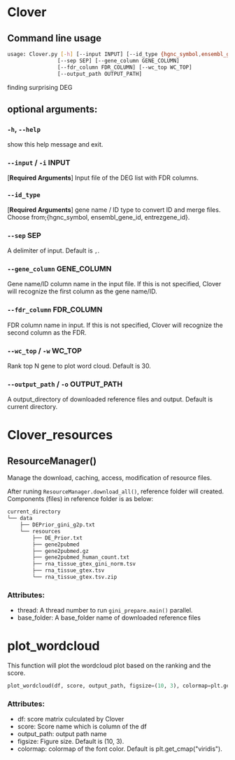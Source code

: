 # Clover

## Command line usage

```bash
usage: Clover.py [-h] [--input INPUT] [--id_type {hgnc_symbol,ensembl_gene_id,entrezgene_id}]
				[--sep SEP] [--gene_column GENE_COLUMN]
				[--fdr_column FDR_COLUMN] [--wc_top WC_TOP]
				[--output_path OUTPUT_PATH]

```

finding surprising DEG

## optional arguments:

### `-h`, `--help`

show this help message and exit.

### `--input` / `-i` INPUT

[**Required Arguments**] Input file of the DEG list with FDR columns.

### `--id_type`

[**Required Arguments**] gene name / ID type to convert ID and merge files. Choose from;{hgnc_symbol, ensembl_gene_id, entrezgene_id}.

### `--sep` SEP

A delimiter of input. Default is `,`.

### `--gene_column` GENE_COLUMN

Gene name/ID column name in the input file. If this is not specified, Clover will recognize the first column as the gene name/ID.

### `--fdr_column` FDR_COLUMN

FDR column name in input. If this is not specified, Clover will recognize the second column as the FDR.

### `--wc_top` / `-w` WC_TOP

Rank top N gene to plot word cloud. Default is 30.

### `--output_path` / `-o` OUTPUT_PATH

A output_directory of downloaded reference files and output. Default is current directory.

# Clover_resources

## ResourceManager()

Manage the download, caching, access, modification of resource files.

After runing `ResourceManager.download_all()`, reference folder will created.
Components (files) in reference folder is as below:

```bash
current_directory
└── data
	├── DEPrior_gini_g2p.txt
	└── resources
		├── DE_Prior.txt
		├── gene2pubmed
		├── gene2pubmed.gz
		├── gene2pubmed_human_count.txt
		├── rna_tissue_gtex_gini_norm.tsv
		├── rna_tissue_gtex.tsv
		└── rna_tissue_gtex.tsv.zip
```

### Attributes:

- thread: A thread number to run `gini_prepare.main()` parallel.
- base_folder: A base_folder name of downloaded reference files

# plot_wordcloud

This function will plot the wordcloud plot based on the ranking and the score.

```python
plot_wordcloud(df, score, output_path, figsize=(10, 3), colormap=plt.get_cmap("viridis"))
```

### Attributes:

- df: score matrix culculated by Clover
- score: Score name which is column of the df
- output_path: output path name
- figsize: Figure size. Default is (10, 3).
- colormap: colormap of the font color. Default is plt.get_cmap("viridis").
